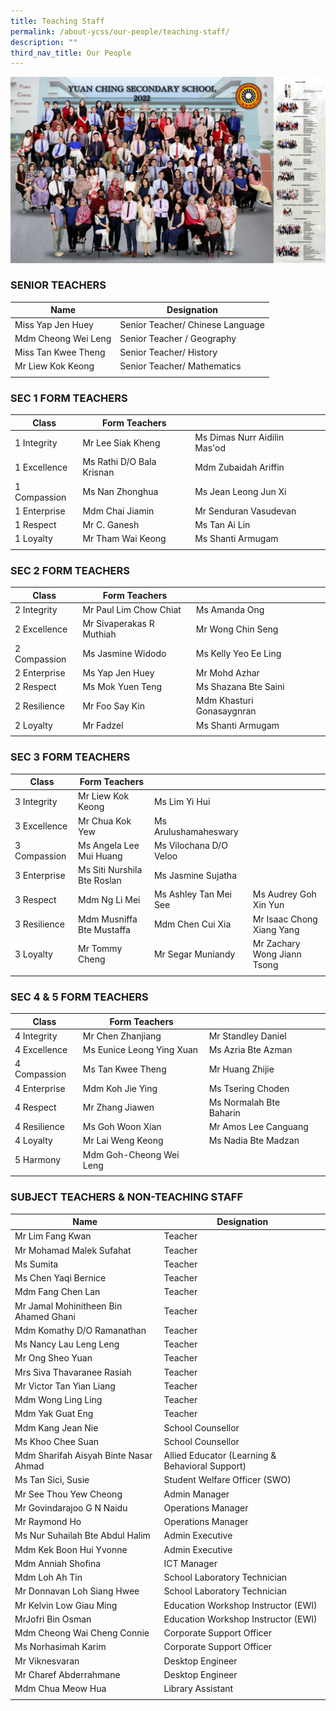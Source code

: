```yaml
---
title: Teaching Staff
permalink: /about-ycss/our-people/teaching-staff/
description: ""
third_nav_title: Our People
---
```

![Yuan Ching Secondary School 2022](/images/All%20Staff%20Photo%202022%20(Collage)-min.jpg)

### SENIOR TEACHERS

| Name | Designation |
| --- | --- |
| Miss Yap Jen Huey | Senior Teacher/ Chinese Language |
| Mdm Cheong Wei Leng | Senior Teacher / Geography |
| Miss Tan Kwee Theng | Senior Teacher/ History |
| Mr Liew Kok Keong | Senior Teacher/ Mathematics |
| | |

### SEC 1 FORM TEACHERS

| Class | Form Teachers |  |  |
|---|---|---|---|
| 1 Integrity | Mr Lee Siak Kheng | Ms Dimas Nurr Aidilin Mas'od |  |
| 1 Excellence | Ms Rathi D/O Bala Krisnan  | Mdm Zubaidah Ariffin  |  |
| 1 Compassion | Ms Nan Zhonghua | Ms Jean Leong Jun Xi |  |
| 1 Enterprise | Mdm Chai Jiamin | Mr Senduran Vasudevan |  |
| 1 Respect | Mr C. Ganesh | Ms Tan Ai Lin |  |
| 1 Loyalty | Mr Tham Wai Keong | Ms Shanti Armugam |  |
| | | | |

### SEC 2 FORM TEACHERS

| Class | Form Teachers |  |  |
| --- | --- | --- | --- |
| 2 Integrity | Mr Paul Lim Chow Chiat | Ms Amanda Ong |  |
| 2 Excellence | Mr Sivaperakas R Muthiah | Mr Wong Chin Seng |  |
| 2 Compassion| Ms Jasmine Widodo | Ms Kelly Yeo Ee Ling |  |
| 2 Enterprise | Ms Yap Jen Huey | Mr Mohd Azhar |  |
| 2 Respect | Ms Mok Yuen Teng | Ms Shazana Bte Saini|   
| 2 Resilience | Mr Foo Say Kin | Mdm Khasturi Gonasaygnran |   
| 2 Loyalty  | Mr Fadzel  | Ms Shanti Armugam  | 
| | | 

### SEC 3 FORM TEACHERS

| Class | Form Teachers |  |  |
| --- | --- | --- | --- |
| 3 Integrity | Mr Liew Kok Keong | Ms Lim Yi Hui |  |
| 3 Excellence | Mr Chua Kok Yew | Ms Arulushamaheswary |  | 
| 3 Compassion | Ms Angela Lee Mui Huang | Ms Vilochana D/O Veloo |  |
| 3 Enterprise | Ms Siti Nurshila Bte Roslan | Ms Jasmine Sujatha |  |
| 3 Respect | Mdm Ng Li Mei | Ms Ashley Tan Mei See | Ms Audrey Goh Xin Yun  |
| 3 Resilience | Mdm Musniffa Bte Mustaffa | Mdm Chen Cui Xia| Mr Isaac Chong Xiang Yang 
| 3 Loyalty | Mr Tommy Cheng | Mr Segar Muniandy | Mr Zachary Wong Jiann Tsong |
| | |

### SEC 4 & 5 FORM TEACHERS

| Class | Form Teachers |  |  | 
|---|---|---|---|
| 4 Integrity | Mr Chen Zhanjiang |  Mr Standley Daniel |  |
| 4 Excellence  | Ms Eunice Leong Ying Xuan | Ms Azria Bte Azman |  |
| 4 Compassion | Ms Tan Kwee Theng | Mr Huang Zhijie |  |
| 4 Enterprise | Mdm Koh Jie Ying | Ms Tsering Choden |  |
| 4 Respect | Mr Zhang Jiawen | Ms Normalah Bte Baharin |  |
| 4 Resilience | Ms Goh Woon Xian | Mr Amos Lee Canguang |   
| 4 Loyalty | Mr Lai Weng Keong | Ms Nadia Bte Madzan |  |
| 5 Harmony | Mdm Goh-Cheong Wei Leng | 
| | |

### SUBJECT TEACHERS & NON-TEACHING STAFF

| Name | Designation |
| --- | --- |
| Mr Lim Fang Kwan | Teacher |
| Mr Mohamad Malek Sufahat | Teacher |
| Ms Sumita | Teacher |
| Ms Chen Yaqi Bernice | Teacher |
| Mdm Fang Chen Lan  | Teacher  |
| Mr Jamal Mohinitheen Bin Ahamed Ghani | Teacher |
| Mdm Komathy D/O Ramanathan | Teacher  |
| Ms Nancy Lau Leng Leng | Teacher |
| Mr Ong Sheo Yuan | Teacher |
| Mrs Siva Thavaranee Rasiah | Teacher |
| Mr Victor Tan Yian Liang | Teacher |
| Mdm Wong Ling Ling | Teacher |
| Mdm Yak Guat Eng | Teacher |
| Mdm Kang Jean Nie | School Counsellor |
| Ms Khoo Chee Suan | School Counsellor |
| Mdm Sharifah Aisyah Binte Nasar Ahmad | Allied Educator (Learning & Behavioral Support) |
| Ms Tan Sici, Susie | Student Welfare Officer (SWO) |
| Mr See Thou Yew Cheong | Admin Manager |
| Mr Govindarajoo G N Naidu | Operations Manager |
| Mr Raymond Ho | Operations Manager |
| Ms Nur Suhailah Bte Abdul Halim | Admin Executive |
| Mdm Kek Boon Hui Yvonne | Admin Executive |
| Mdm Anniah Shofina | ICT Manager |
| Mdm Loh Ah Tin | School Laboratory Technician |
| Mr Donnavan Loh Siang Hwee | School Laboratory Technician |
| Mr Kelvin Low Giau Ming | Education Workshop Instructor (EWI) |
| MrJofri Bin Osman | Education Workshop Instructor (EWI) |
| Mdm Cheong Wai Cheng Connie | Corporate Support Officer |
| Ms Norhasimah Karim | Corporate Support Officer |
| Mr Viknesvaran | Desktop Engineer |
| Mr Charef Abderrahmane | Desktop Engineer |
| Mdm Chua Meow Hua  | Library Assistant  |
| | |